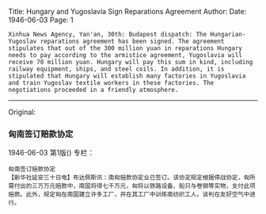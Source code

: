 Title: Hungary and Yugoslavia Sign Reparations Agreement
Author:
Date: 1946-06-03
Page: 1

    Xinhua News Agency, Yan'an, 30th: Budapest dispatch: The Hungarian-Yugoslav reparations agreement has been signed. The agreement stipulates that out of the 300 million yuan in reparations Hungary needs to pay according to the armistice agreement, Yugoslavia will receive 70 million yuan. Hungary will pay this sum in kind, including railway equipment, ships, and steel coils. In addition, it is stipulated that Hungary will establish many factories in Yugoslavia and train Yugoslav textile workers in these factories. The negotiations proceeded in a friendly atmosphere.



<hr /> 

Original: 


### 匈南签订赔款协定

1946-06-03
第1版()
专栏：

    匈南签订赔款协定
    【新华社延安三十日电】布达佩斯讯：南匈赔款协定业已签订。该协定规定根据停战协定，匈所需付出的三万万元赔款中，南国将得七千万元，匈将以铁路设备、船只与卷钢等实物，支付此项赔款。此外，规定匈在南国建立许多工厂，并在其工厂中训练南纺织工人。谈判在友好空气中进行。
